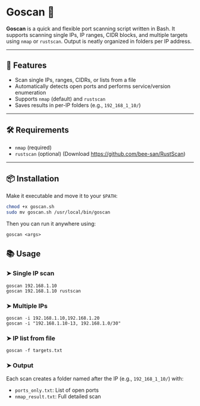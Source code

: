 # Goscan 🔎

**Goscan** is a quick and flexible port scanning script written in Bash. It supports scanning single IPs, IP ranges, CIDR blocks, and multiple targets using `nmap` or `rustscan`. Output is neatly organized in folders per IP address.

---

## 🚀 Features

- Scan single IPs, ranges, CIDRs, or lists from a file
- Automatically detects open ports and performs service/version enumeration
- Supports `nmap` (default) and `rustscan`
- Saves results in per-IP folders (e.g., `192_168_1_10/`)

---

## 🛠 Requirements

- `nmap` (required)
- `rustscan` (optional) (Download https://github.com/bee-san/RustScan)

---

## 📦 Installation

Make it executable and move it to your `$PATH`:

```bash
chmod +x goscan.sh
sudo mv goscan.sh /usr/local/bin/goscan
```

Then you can run it anywhere using:

```
goscan <args>
```

## 📚 Usage

### ➤ Single IP scan


```
goscan 192.168.1.10
goscan 192.168.1.10 rustscan
```

### ➤ Multiple IPs

```
goscan -i 192.168.1.10,192.168.1.20
goscan -i "192.168.1.10-13, 192.168.1.0/30"
```

### ➤ IP list from file

```
goscan -f targets.txt
```

### ➤ Output

Each scan creates a folder named after the IP (e.g., `192_168_1_10/`) with:

- `ports_only.txt`: List of open ports
- `nmap_result.txt`: Full detailed scan
